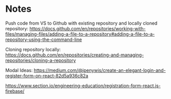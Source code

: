 # Notes

Push code from VS to Github with existing repository and locally cloned repository:
https://docs.github.com/en/repositories/working-with-files/managing-files/adding-a-file-to-a-repository#adding-a-file-to-a-repository-using-the-command-line

Cloning repository locally:
https://docs.github.com/en/repositories/creating-and-managing-repositories/cloning-a-repository

Modal Ideas:
https://medium.com/@ipenywis/create-an-elegant-login-and-register-form-on-react-82d5a936c82a

https://www.section.io/engineering-education/registration-form-react.js-firebase/
